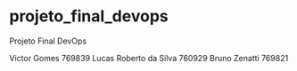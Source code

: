 # projeto_final_devops
 Projeto Final DevOps

 Victor Gomes 769839
 Lucas Roberto da Silva 760929
 Bruno Zenatti 769821
